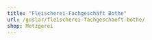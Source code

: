 ```yaml
---
title: "Fleischerei-Fachgeschäft Bothe"
url: /goslar/fleischerei-fachgeschaeft-bothe/
shop: Metzgerei
---
```

